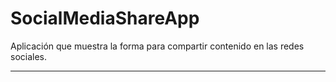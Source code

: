 # SocialMediaShareApp
Aplicación que muestra la forma para compartir contenido en las redes sociales.

----------
